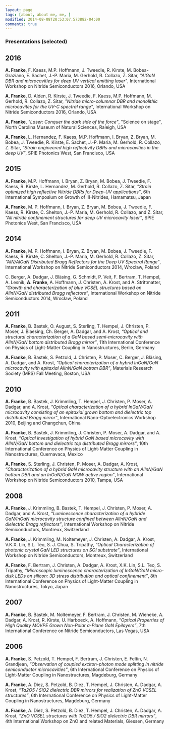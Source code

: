 ```yaml
---
layout: page
tags: [about, about me, me, ]
modified: 2014-08-08T20:53:07.573882-04:00
comments: true
---
```



### Presentations (selected)

## 2016

**A. Franke**, F. Kaess, M.P. Hoffmann, J. Tweedie, R. Kirste, M. Bobea-Graziano, E. Sachet, J.-P. Maria, M. Gerhold, R. Collazo, Z. Sitar, *"AlGaN DBR and microcavities for deep UV vertical emitting laser"*, International Workshop on Nitride Semiconductors 2016, Orlando, USA

**A. Franke**, D. Alden, R. Kirste, J. Tweedie, F. Kaess, M.P. Hoffmann, M. Gerhold, R. Collazo, Z. Sitar, *"Nitride micro-columnar DBR and monolithic microcavites for the UV-C spectral range"*, International Workshop on Nitride Semiconductors 2016, Orlando, USA

**A. Franke**, _"Laser: Conquer the dark side of the force"_, "Science on stage", North Carolina Museum of Natural Sciences, Raleigh, USA

**A. Franke**, L. Hernandez, F. Kaess, M.P. Hoffmann, I. Bryan, Z. Bryan, M. Bobea, J. Tweedie, R. Kirste, E. Sachet, J.-P. Maria, M. Gerhold, R. Collazo, Z. Sitar, *“Strain engineered high reflectivity DBRs and microcavities in the deep UV”*, SPIE Photonics West, San Francisco, USA

## 2015

**A. Franke**, M.P. Hoffmann, I. Bryan, Z. Bryan, M. Bobea, J. Tweedie, F. Kaess, R. Kirste, L. Hernandez, M. Gerhold, R. Collazo, Z. Sitar, *"Strain optimized high reflective Nitride DBRs for Deep-UV applications"*, 6th International Symposium on Growth of III-Nitrides, Hamamatsu, Japan

**A. Franke**, M. P. Hoffmann, I. Bryan, Z. Bryan, M. Bobea, J. Tweedie, F. Kaess, R. Kirste, C. Shelton, J.-P. Maria, M. Gerhold, R. Collazo, and Z. Sitar, *“All nitride confinement structures for deep UV microcavity laser”*, SPIE Photonics West, San Francisco, USA

## 2014

**A. Franke**, M. P. Hoffmann, I. Bryan, Z. Bryan, M. Bobea, J. Tweedie, F. Kaess, R. Kirste, C. Shelton, J.-P. Maria, M. Gerhold, R. Collazo, Z. Sitar, *“AlN/AlGaN Distributed Bragg Reflectors for the Deep UV Spectral Range”*, International Workshop on Nitride Semiconductors 2014, Wrocław, Poland

C. Berger, A. Dadgar, J. Bläsing, G. Schmidt, P. Veit, F. Bertram, T. Hempel, A. Lesnik, **A. Franke**, A. Hoffmann, J. Christen, A. Krost, and A. Strittmatter, *“Growth and characterization of blue VCSEL structures based on AlInN/GaN distributed Bragg reflectors”*, International Workshop on Nitride Semiconductors 2014, Wrocław, Poland

## 2011

**A. Franke**, B. Bastek, O. August, S. Sterling, T. Hempel, J. Christen, P. Moser, J. Blaesing, Ch. Berger, A. Dadgar, and A. Krost, *“Optical and structural characterization of a GaN based semi-microcavity with AlInN/GaN bottom distributed Bragg mirror”*, 11th International Conference on Physics of Light-Matter Coupling in Nanostructures, Berlin, Germany

**A. Franke**, B. Bastek, S. Petzold, J. Christen, P. Moser, C. Berger, J. Bläsing, A. Dadgar, and A. Krost, *“Optical characterization of a hybrid InGaN/GaN microcavity with epitaxial AlInN/GaN bottom DBR”*,  Materials Research Society (MRS) Fall Meeting, Boston, USA


## 2010

**A. Franke**, B. Bastek, J. Krimmling, T. Hempel, J. Christen, P. Moser, A. Dadgar, and A. Krost, *“Optical characterization of a hybrid InGaN/GaN microcavity consisting of an epitaxial grown bottom and dielectric top distributed Bragg mirror”*, International Nano-Optoelectronics Workshop 2010, Beijing and Changchun, China      

**A. Franke**, B. Bastek, J. Krimmling, J. Christen, P. Moser, A. Dadgar, and A. Krost, *“Optical investigation of hybrid GaN based microcavity with AlInN/GaN bottom and dielectric top distributed Bragg mirrors”*, 10th International Conference on Physics of Light-Matter Coupling in Nanostructures, Cuernavaca, Mexico      
                                                           
**A. Franke**, S. Sterling, J. Christen, P. Moser, A. Dadgar, A. Krost, *“Characterization of a hybrid GaN microcavity structure with an AlInN/GaN bottom DBR and an InGaN/GaN MQW active region”*, International Workshop on Nitride Semiconductors 2010, Tampa, USA

## 2008

**A. Franke**, J. Krimmling, B. Bastek, T. Hempel, J. Christen, P. Moser, A. Dadgar, and A. Krost, *“Luminescence characterization of a hybride GaN/InGaN microcavity structure confined between AlInN/GaN and dielectric Bragg reflectors”*, International Workshop on Nitride Semiconductors, Montreux, Switzerland

**A. Franke**, J. Krimmling, M. Noltemeyer, J. Christen, A. Dadgar, A. Krost, V.K.X. Lin, S.L. Teo, S. J. Chua, S. Tripathy, *“Optical Characterization of photonic crystal GaN LED structures on SOI substrate”*, International Workshop on Nitride Semiconductors, Montreux, Switzerland

**A. Franke**, F. Bertram, J. Christen, A. Dadgar, A. Krost, X.K. Lin, S.L. Teo, S. Tripathy, *“Microscopic luminescence characterization of InGaN/GaN micro-disk LEDs on silicon: 3D stress distribution and optical confinement”*, 8th International Conference on Physics of Light-Matter Coupling in Nanostructures, Tokyo, Japan

## 2007

**A. Franke**, B. Bastek, M. Noltemeyer, F. Bertram, J. Christen, M. Wieneke, A. Dadgar, A. Krost, R. Kirste, U. Harboeck, A. Hoffmann, *“Optical Properties of High Quality MOVPE Grown Non-Polar a-Plane GaN Epilayers”*, 7th International Conference on Nitride Semiconductors, Las Vegas, USA

## 2006

**A. Franke**, S. Petzold, T. Hempel, F. Bertram, J. Christen, E. Feltin, N. Grandjean, *“Observation of coupled exciton-photon mode splitting in nitride semiconductor microcavities”*, 6th International Conference on Physics of Light-Matter Coupling in  Nanostructures, Magdeburg, Germany

**A. Franke**, A. Diez, S. Petzold, B. Diez, T. Hempel, J. Christen, A. Dadgar, A. Krost, *“Ta2O5 / SiO2 dielectric DBR mirrors for realization of ZnO VCSEL structures”*, 6th International Conference on Physics of Light-Matter Coupling in  Nanostructures, Magdeburg, Germany

**A. Franke**, A. Diez, S. Petzold, B. Diez, T. Hempel, J. Christen, A. Dadgar, A. Krost, *“ZnO VCSEL structures with Ta2O5 / SiO2 dielectric DBR mirrors”*, 4th International Workshop on ZnO and related Materials, Giessen, Germany
